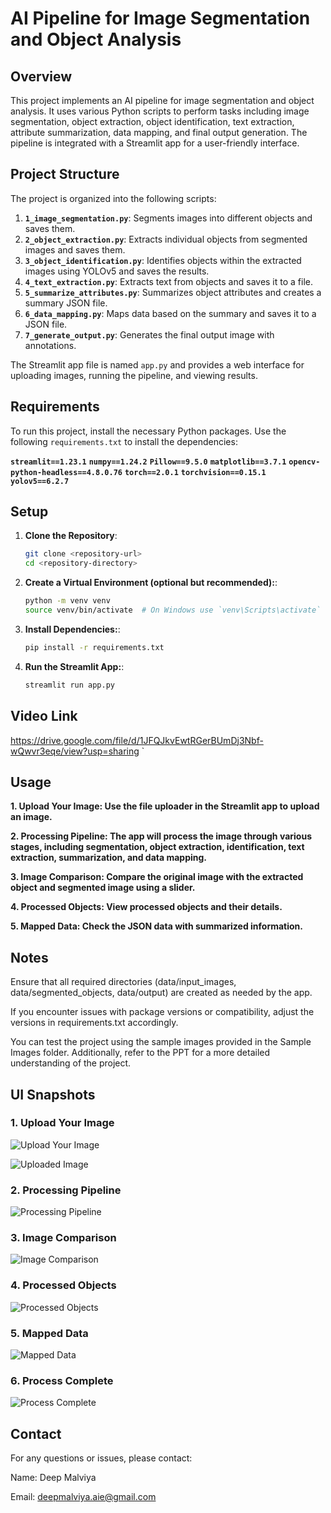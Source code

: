 # AI Pipeline for Image Segmentation and Object Analysis

## Overview

This project implements an AI pipeline for image segmentation and object analysis. It uses various Python scripts to perform tasks including image segmentation, object extraction, object identification, text extraction, attribute summarization, data mapping, and final output generation. The pipeline is integrated with a Streamlit app for a user-friendly interface.

## Project Structure

The project is organized into the following scripts:

1. **`1_image_segmentation.py`**: Segments images into different objects and saves them.
2. **`2_object_extraction.py`**: Extracts individual objects from segmented images and saves them.
3. **`3_object_identification.py`**: Identifies objects within the extracted images using YOLOv5 and saves the results.
4. **`4_text_extraction.py`**: Extracts text from objects and saves it to a file.
5. **`5_summarize_attributes.py`**: Summarizes object attributes and creates a summary JSON file.
6. **`6_data_mapping.py`**: Maps data based on the summary and saves it to a JSON file.
7. **`7_generate_output.py`**: Generates the final output image with annotations.

The Streamlit app file is named `app.py` and provides a web interface for uploading images, running the pipeline, and viewing results.

## Requirements

To run this project, install the necessary Python packages. Use the following `requirements.txt` to install the dependencies:

**`streamlit==1.23.1`**
**`numpy==1.24.2`**
**`Pillow==9.5.0`**
**`matplotlib==3.7.1`**
**`opencv-python-headless==4.8.0.76`**
**`torch==2.0.1`**
**`torchvision==0.15.1`**
**`yolov5==6.2.7`**

## Setup

1. **Clone the Repository**:
   ```bash
   git clone <repository-url>
   cd <repository-directory>

1. **Create a Virtual Environment (optional but recommended):**:
   ```bash
   python -m venv venv
   source venv/bin/activate  # On Windows use `venv\Scripts\activate`

1. **Install Dependencies:**:
   ```bash
   pip install -r requirements.txt

1. **Run the Streamlit App:**:
   ```bash
   streamlit run app.py

## Video Link
https://drive.google.com/file/d/1JFQJkvEwtRGerBUmDj3Nbf-wQwvr3eqe/view?usp=sharing
   `
## Usage
**1. Upload Your Image: Use the file uploader in the Streamlit app to upload an image.**

**2. Processing Pipeline: The app will process the image through various stages, including segmentation, object extraction, identification, text extraction, summarization, and data mapping.**

**3. Image Comparison: Compare the original image with the extracted object and segmented image using a slider.**

**4. Processed Objects: View processed objects and their details.**

**5. Mapped Data: Check the JSON data with summarized information.**

## Notes

Ensure that all required directories (data/input_images, data/segmented_objects, data/output) are created as needed by the app.

If you encounter issues with package versions or compatibility, adjust the versions in requirements.txt accordingly.

You can test the project using the sample images provided in the Sample Images folder. Additionally, refer to the PPT for a more detailed understanding of the project.

## UI Snapshots

### 1. Upload Your Image
![Upload Your Image](https://github.com/DeepMalviya1/wasserstoff-AiInternTask/blob/main/UI%20Images/1.png?raw=true)

![Uploaded Image](https://github.com/DeepMalviya1/wasserstoff-AiInternTask/blob/main/UI%20Images/1_1.png?raw=true)

### 2. Processing Pipeline
![Processing Pipeline](https://github.com/DeepMalviya1/wasserstoff-AiInternTask/blob/main/UI%20Images/2.png?raw=true)
### 3. Image Comparison
![Image Comparison](https://github.com/DeepMalviya1/wasserstoff-AiInternTask/blob/main/UI%20Images/3.png?raw=true)

### 4. Processed Objects
![Processed Objects](https://github.com/DeepMalviya1/wasserstoff-AiInternTask/blob/main/UI%20Images/4.png?raw=true)

### 5. Mapped Data
![Mapped Data](https://github.com/DeepMalviya1/wasserstoff-AiInternTask/blob/main/UI%20Images/5.png?raw=true)

### 6. Process Complete
![Process Complete](https://github.com/DeepMalviya1/wasserstoff-AiInternTask/blob/main/UI%20Images/6.png?raw=true)

## Contact
For any questions or issues, please contact:

Name: Deep Malviya

Email: deepmalviya.aie@gmail.com
